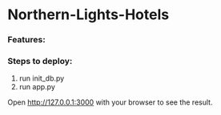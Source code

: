 # Northern-Lights-Hotels

### Features:


### Steps to deploy:

1. run init_db.py
2. run app.py

Open http://127.0.0.1:3000 with your browser to see the result.
